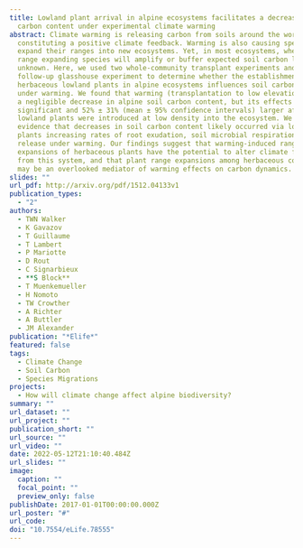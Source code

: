 ```yaml
---
title: Lowland plant arrival in alpine ecosystems facilitates a decrease in soil
  carbon content under experimental climate warming
abstract: Climate warming is releasing carbon from soils around the world,
  constituting a positive climate feedback. Warming is also causing species to
  expand their ranges into new ecosystems. Yet, in most ecosystems, whether
  range expanding species will amplify or buffer expected soil carbon loss is
  unknown. Here, we used two whole-community transplant experiments and a
  follow-up glasshouse experiment to determine whether the establishment of
  herbaceous lowland plants in alpine ecosystems influences soil carbon content
  under warming. We found that warming (transplantation to low elevation) led to
  a negligible decrease in alpine soil carbon content, but its effects became
  significant and 52% ± 31% (mean ± 95% confidence intervals) larger after
  lowland plants were introduced at low density into the ecosystem. We present
  evidence that decreases in soil carbon content likely occurred via lowland
  plants increasing rates of root exudation, soil microbial respiration, and CO2
  release under warming. Our findings suggest that warming-induced range
  expansions of herbaceous plants have the potential to alter climate feedbacks
  from this system, and that plant range expansions among herbaceous communities
  may be an overlooked mediator of warming effects on carbon dynamics.
slides: ""
url_pdf: http://arxiv.org/pdf/1512.04133v1
publication_types:
  - "2"
authors:
  - TWN Walker
  - K Gavazov
  - T Guillaume
  - T Lambert
  - P Mariotte
  - D Rout
  - C Signarbieux
  - **S Block**
  - T Muenkemueller
  - H Nomoto
  - TW Crowther
  - A Richter
  - A Buttler
  - JM Alexander
publication: "*Elife*"
featured: false
tags:
  - Climate Change
  - Soil Carbon
  - Species Migrations
projects:
  - How will climate change affect alpine biodiversity?
summary: ""
url_dataset: ""
url_project: ""
publication_short: ""
url_source: ""
url_video: ""
date: 2022-05-12T21:10:40.484Z
url_slides: ""
image:
  caption: ""
  focal_point: ""
  preview_only: false
publishDate: 2017-01-01T00:00:00.000Z
url_poster: "#"
url_code: 
doi: "10.7554/eLife.78555"
---
```

